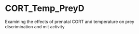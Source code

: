 # CORT_Temp_PreyD
Examining the effects of prenatal CORT and temperature on prey discrimination and mit activity
